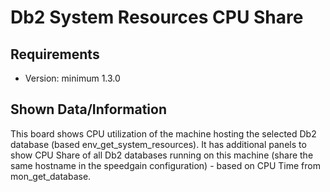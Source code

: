 # Db2 System Resources CPU Share
## Requirements
- Version: minimum 1.3.0

## Shown Data/Information
This board shows CPU utilization of the machine hosting the selected Db2 database (based env_get_system_resources). It has additional panels to show CPU Share of all Db2 databases running on this machine (share the same hostname in the speedgain configuration) - based on CPU Time from mon_get_database. 
